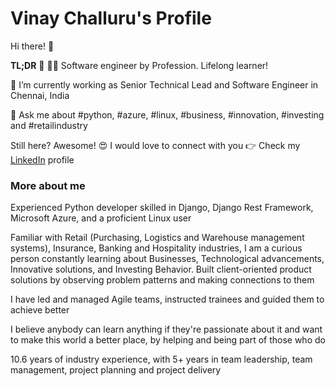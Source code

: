 # Vinay Challuru's Profile

Hi there! 👋

**TL;DR** 🏃 🏃‍♀️ Software engineer by Profession. Lifelong learner!

🔭 I’m currently working as Senior Technical Lead and Software Engineer in Chennai, India

💬 Ask me about #python, #azure, #linux, #business, #innovation, #investing and #retailindustry

Still here? Awesome! 😍 I would love to connect with you 👉 Check my [LinkedIn](https://www.linkedin.com/in/vinaychalluru/) profile

### More about me

Experienced Python developer skilled in Django, Django Rest Framework, Microsoft Azure, and a proficient Linux user

Familiar with Retail (Purchasing, Logistics and Warehouse management systems), Insurance, Banking and Hospitality industries, I am a curious person constantly learning about Businesses, Technological advancements, Innovative solutions, and Investing Behavior. Built client-oriented product solutions by observing problem patterns and making connections to them

I have led and managed Agile teams, instructed trainees and guided them to achieve better

I believe anybody can learn anything if they're passionate about it and want to make this world a better place, by helping and being part of those who do

10.6 years of industry experience, with 5+ years in team leadership, team management, project planning and project delivery
